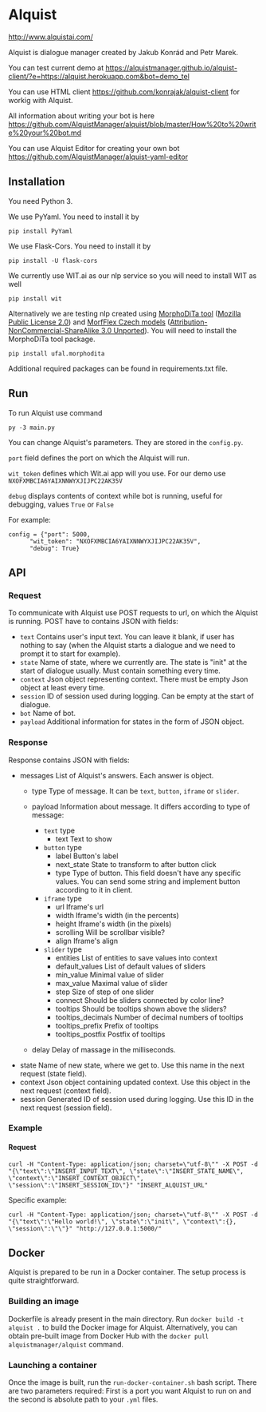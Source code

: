 Alquist
=======
http://www.alquistai.com/

Alquist is dialogue manager created by Jakub Konrád and Petr Marek.

You can test current demo at https://alquistmanager.github.io/alquist-client/?e=https://alquist.herokuapp.com&bot=demo_tel

You can use HTML client https://github.com/konrajak/alquist-client for workig with Alquist.

All information about writing your bot is here https://github.com/AlquistManager/alquist/blob/master/How%20to%20write%20your%20bot.md

You can use Alquist Editor for creating your own bot https://github.com/AlquistManager/alquist-yaml-editor

## Installation
You need Python 3. 


We use PyYaml. You need to install it by

    pip install PyYaml

We use Flask-Cors. You need to install it by

    pip install -U flask-cors
    
We currently use WIT.ai as our nlp service so you will need to install WIT as well

	pip install wit
	
Alternatively we are testing nlp created using [MorphoDiTa tool](http://ufal.mff.cuni.cz/morphodita) ([Mozilla Public License 2.0](http://www.mozilla.org/MPL/2.0/)) and [MorfFlex Czech models](https://lindat.mff.cuni.cz/repository/xmlui/handle/11234/1-1674) ([Attribution-NonCommercial-ShareAlike 3.0 Unported](https://creativecommons.org/licenses/by-nc-sa/3.0/)). You will need to install the MorphoDiTa tool package.
	
	pip install ufal.morphodita
	
Additional required packages can be found in requirements.txt file.

## Run
To run Alquist use command

	py -3 main.py
	
You can change Alquist's parameters. They are stored in the ``config.py``.

``port`` field defines the port on which the Alquist will run.

``wit_token`` defines which Wit.ai app will you use. For our demo use ``NXOFXMBCIA6YAIXNNWYXJIJPC22AK35V``

``debug`` displays contents of context while bot is running, useful for debugging, values ``True`` or ``False``

For example:

	config = {"port": 5000,
          "wit_token": "NXOFXMBCIA6YAIXNNWYXJIJPC22AK35V",
          "debug": True}

## API

### Request
To communicate with Alquist use POST requests to url, on which the Alquist is running. POST have to contains JSON with fields:

- ``text``
    Contains user's input text. You can leave it blank, if user has nothing to say (when the Alquist starts a dialogue and we need to prompt
    it to start for example).
- ``state``
    Name of state, where we currently are. The state is "init" at the start of dialogue usually. Must contain something every time.
- ``context``
    Json object representing context. There must be empty Json object at least every time.
- ``session``
    ID of session used during logging. Can be empty at the start of dialogue.
- ``bot``
    Name of bot.
- ``payload``
    Additional information for states in the form of JSON object.
    
### Response
Response contains JSON with fields:

- messages
    List of Alquist's answers. Each answer is object.
    - type
        Type of message. It can be ``text``, ``button``, ``iframe`` or ``slider``.
    - payload
        Information about message. It differs according to type of message:
        - ``text`` type
            - text
                Text to show
        - ``button`` type
            - label
                Button's label
            - next_state
                State to transform to after button click
            - type
                Type of button. This field doesn't have any specific values. You can send some string and implement button according to it in client.
        - ``iframe`` type
            - url
                Iframe's url
            - width
                Iframe's width (in the percents)
            - height
                Iframe's width (in the pixels)
            - scrolling
                Will be scrollbar visible?
            - align
                Iframe's align
        - ``slider`` type
            - entities
                List of entities to save values into context
            - default_values
                List of default values of sliders
            - min_value
                Minimal value of slider
            - max_value
                Maximal value of slider
            - step
                Size of step of one slider
            - connect
                Should be sliders connected by color line?
            - tooltips
                Should be tooltips shown above the sliders?
            - tooltips_decimals
                Number of decimal numbers of tooltips
            - tooltips_prefix
                Prefix of tooltips
            - tooltips_postfix
                Postfix of tooltips
            
    - delay
        Delay of massage in the milliseconds.        
- state
    Name of new state, where we get to. Use this name in the next request (state field).
- context
    Json object containing updated context. Use this object in the next request (context field).
- session
    Generated ID of session used during logging. Use this ID in the next request (session field).
    
### Example
#### Request
    curl -H "Content-Type: application/json; charset=\"utf-8\"" -X POST -d "{\"text\":\"INSERT_INPUT_TEXT\", \"state\":\"INSERT_STATE_NAME\", \"context\":\"INSERT_CONTEXT_OBJECT\", \"session\":\"INSERT_SESSION_ID\"}" "INSERT_ALQUIST_URL"

Specific example:

    curl -H "Content-Type: application/json; charset=\"utf-8\"" -X POST -d "{\"text\":\"Hello world!\", \"state\":\"init\", \"context\":{}, \"session\":\"\"}" "http://127.0.0.1:5000/"

## Docker
Alquist is prepared to be run in a Docker container. The setup process is quite straightforward.
### Building an image
Dockerfile is already present in the main directory. Run ``docker build -t alquist .`` to build the Docker image for Alquist. Alternatively, you can obtain pre-built image from Docker Hub with the ``docker pull alquistmanager/alquist`` command.
### Launching a container
Once the image is built, run the ``run-docker-container.sh`` bash script. There are two parameters required: First is a port you want Alquist to run on and the second is absolute path to your ``.yml`` files.
